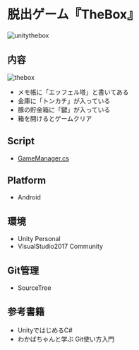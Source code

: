  # 脱出ゲーム『TheBox』　
![unitythebox](https://user-images.githubusercontent.com/39142850/46249681-38991700-c468-11e8-96d0-bdc75414e9f6.jpg)
　  
## 内容  
![thebox](https://user-images.githubusercontent.com/39142850/46249682-3c2c9e00-c468-11e8-86ad-b392d4e3c6cb.jpg)

- メモ帳に「エッフェル塔」と書いてある  
- 金庫に「トンカチ」が入っている  
- 豚の貯金箱に「鍵」が入っている  
- 箱を開けるとゲームクリア

## Script
- [GameManager.cs](https://github.com/aocattleya/TheBox/blob/master/Assets/Scripts/GameManager.cs)

## Platform
- Android

## 環境
- Unity Personal  
- VisualStudio2017 Community  

## Git管理
- SourceTree

## 参考書籍
- UnityではじめるC#
- わかばちゃんと学ぶ Git使い方入門
